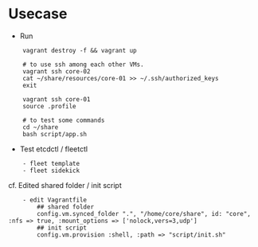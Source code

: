 # Usecase

* Run
```
	vagrant destroy -f && vagrant up
	
	# to use ssh among each other VMs.
	vagrant ssh core-02
	cat ~/share/resources/core-01 >> ~/.ssh/authorized_keys
	exit
	
	vagrant ssh core-01
	source .profile 
	
	# to test some commands
	cd ~/share
	bash script/app.sh
```

* Test etcdctl / fleetctl
```
	- fleet template
	- fleet sidekick
```

cf. Edited shared folder / init script
```
	- edit Vagrantfile
		## shared folder
		config.vm.synced_folder ".", "/home/core/share", id: "core", :nfs => true, :mount_options => ['nolock,vers=3,udp']
		## init script
	    config.vm.provision :shell, :path => "script/init.sh"
```

